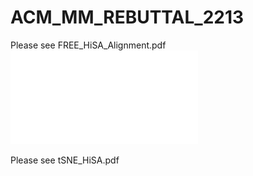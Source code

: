 # ACM_MM_REBUTTAL_2213
Please see FREE_HiSA_Alignment.pdf
![contents](./FREE_HiSA_Alignment.pdf)

Please see tSNE_HiSA.pdf
